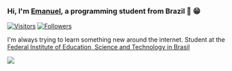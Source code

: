 ### Hi, I'm [Emanuel](), a programming student from Brazil 👋 😁

[![Visitors](https://visitor-badge.glitch.me/badge?page_id=github/SrEmanuel)]()
[![Followers](https://img.shields.io/github/followers/SrEmanuel?style=social)]()

I'm always trying to learn something new around the internet. Student at the [Federal Institute of Education, Science and Technology in Brasil](https://ifbaiano.edu.br/)

<a><img align="center" src="https://github-readme-stats.vercel.app/api/top-langs/?username=SrEmanuel&layout=compact&hide_border=true&hide=html,CSS" /></a>
